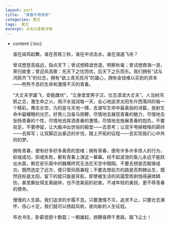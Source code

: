 ```yaml
---
layout: post
title:  "青春不辱使命"
categories: 美文
tags:  美文
excerpt: 点击以查看详情
---
```


* content
{:toc}

	谁在闻鸡起舞，谁在苦练三秋，谁在中流击水，谁在浪遏飞舟？
	
	曾试想登高临远，指点天下；曾试想精谙世道，明察秋毫；曾试想商海一游，荣归故里；曾迎风高歌：先天下之忧而优，后天下之乐而乐。我们拥有“试与鸿鹄齐飞”的壮志，拥有“欲上青天揽月”的雄心，拥有金钱难以买到的资本——熊熊不息的生命和激情不灭的青春。
		
	“大丈夫学雄飞，安能雌伏”，“立身堂堂男子汉，壮志凛凛大丈夫”。人当树鸿鹄之志，激生命之火，用汗水滋润每一天，全心地追求太阳东升西落间的每一个精彩。鹰击长空，为的是与天地一搏，去谱写生命中最美丽的诗篇，放射生命中最耀眼的光芒。好男儿当奋马扬鞭，尽情地去展现青春的魅力，尽情地去张扬青春的个性，尽情地去挥洒青春的激情，尽情地去施展青春的抱负。不要驻足，不要停留，让大脑冲出世俗的殿堂——去思考；让双手甩掉桎梏的羁绊——去挥写；让双脚迈出豪迈的步伐，踏上开拓的征程——去实现我们心中共同的梦。
		
	拥有青春，便有好多好多离奇的思绪；拥有青春，便有许多许多惊人的行为，抑或成功，抑或失败，都有青春上演这一幕幕。经不起波浪的鱼儿永远不能跃出水面，赖在安乐窝中的雠鹰终究无法在天空中翱翔。不要去想是否能够成功，既然选定了远方，便只管风雨兼程；不要去想前方的路是否荆棘丛生，既然目标是太阳，留下的就只能是背影。即使被生活的风霜雪雨剥蚀得遍体鳞伤，甚至撕扯得支离破碎，也不改美丽的初衷，不减年轻的勇锐，更不辱青春的使命。
        
	慢慢的人生路，我们追求的步履不息。只要激情不灭，追求不止，只要壮志满怀，信心十足，我们就可以扬起风帆，驶向新的人生征程。
        
	布衣书生，卧薪尝胆十数载；一朝雄起，扬鞭奋蹄千里路，踏飞尘土！
		
		
	